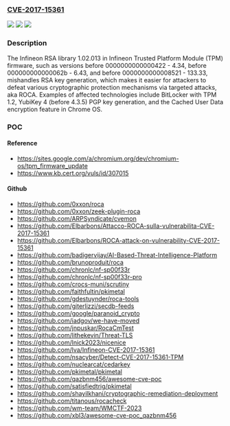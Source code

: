 ### [CVE-2017-15361](https://cve.mitre.org/cgi-bin/cvename.cgi?name=CVE-2017-15361)
![](https://img.shields.io/static/v1?label=Product&message=n%2Fa&color=blue)
![](https://img.shields.io/static/v1?label=Version&message=n%2Fa%20&color=brightgreen)
![](https://img.shields.io/static/v1?label=Vulnerability&message=n%2Fa&color=brightgreen)

### Description

The Infineon RSA library 1.02.013 in Infineon Trusted Platform Module (TPM) firmware, such as versions before 0000000000000422 - 4.34, before 000000000000062b - 6.43, and before 0000000000008521 - 133.33, mishandles RSA key generation, which makes it easier for attackers to defeat various cryptographic protection mechanisms via targeted attacks, aka ROCA. Examples of affected technologies include BitLocker with TPM 1.2, YubiKey 4 (before 4.3.5) PGP key generation, and the Cached User Data encryption feature in Chrome OS.

### POC

#### Reference
- https://sites.google.com/a/chromium.org/dev/chromium-os/tpm_firmware_update
- https://www.kb.cert.org/vuls/id/307015

#### Github
- https://github.com/0xxon/roca
- https://github.com/0xxon/zeek-plugin-roca
- https://github.com/ARPSyndicate/cvemon
- https://github.com/Elbarbons/Attacco-ROCA-sulla-vulnerabilita-CVE-2017-15361
- https://github.com/Elbarbons/ROCA-attack-on-vulnerability-CVE-2017-15361
- https://github.com/badigervijay/AI-Based-Threat-Intelligence-Platform
- https://github.com/brunoproduit/roca
- https://github.com/chronlc/nf-sp00f33r
- https://github.com/chronlc/nf-sp00f33r-pro
- https://github.com/crocs-muni/scrutiny
- https://github.com/faithfultin/pkimetal
- https://github.com/gdestuynder/roca-tools
- https://github.com/giterlizzi/secdb-feeds
- https://github.com/google/paranoid_crypto
- https://github.com/iadgov/we-have-moved
- https://github.com/jnpuskar/RocaCmTest
- https://github.com/lithekevin/Threat-TLS
- https://github.com/lnick2023/nicenice
- https://github.com/lva/Infineon-CVE-2017-15361
- https://github.com/nsacyber/Detect-CVE-2017-15361-TPM
- https://github.com/nuclearcat/cedarkey
- https://github.com/pkimetal/pkimetal
- https://github.com/qazbnm456/awesome-cve-poc
- https://github.com/satisfiedtrig/pkimetal
- https://github.com/shayilkhani/cryptographic-remediation-deployment
- https://github.com/titanous/rocacheck
- https://github.com/wm-team/WMCTF-2023
- https://github.com/xbl3/awesome-cve-poc_qazbnm456

